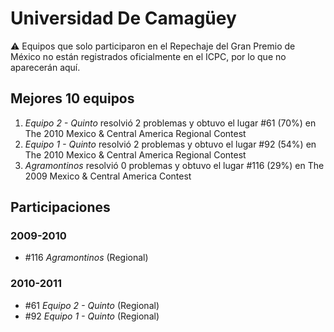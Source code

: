 # Universidad De Camagüey

:warning: Equipos que solo participaron en el Repechaje del Gran Premio de México no están registrados oficialmente en el ICPC, por lo que no aparecerán aquí.

## Mejores 10 equipos

1. _Equipo 2 - Quinto_ resolvió 2 problemas y obtuvo el lugar #61 (70%) en The 2010 Mexico & Central America Regional Contest
1. _Equipo 1 - Quinto_ resolvió 2 problemas y obtuvo el lugar #92 (54%) en The 2010 Mexico & Central America Regional Contest
1. _Agramontinos_ resolvió 0 problemas y obtuvo el lugar #116 (29%) en The 2009 Mexico & Central America Contest

## Participaciones

### 2009-2010

- #116 _Agramontinos_ (Regional)

### 2010-2011

- #61 _Equipo 2 - Quinto_ (Regional)
- #92 _Equipo 1 - Quinto_ (Regional)



